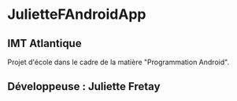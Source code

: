 # JulietteFAndroidApp

## IMT Atlantique
Projet d'école dans le cadre de la matière "Programmation Android".

## Développeuse : Juliette Fretay
